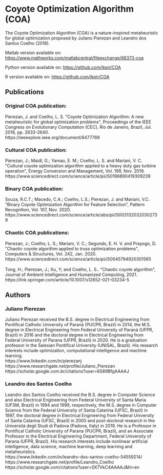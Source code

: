 <h1>Coyote Optimization Algorithm (COA)</h1>

The Coyote Optimization Algorithm (COA) is a nature-inspired metaheuristic for global optimization proposed by Juliano Pierezan and Leandro dos Santos Coelho (2018).

Matlab version available on: <link>https://www.mathworks.com/matlabcentral/fileexchange/68373-coa</link>

Python version available on: <link>https://github.com/jkpir/COA</link>

R version available on: <link>https://github.com/jkpir/COA</link>


<h2>Publications</h2>

<h3>Original COA publication:</h3>    
Pierezan, J. and Coelho, L. S. "Coyote Optimization Algorithm: A new metaheuristic for global optimization problems", Proceedings of the IEEE Congress on Evolutionary Computation (CEC), Rio de Janeiro, Brazil, Jul. 2018, pp. 2633-2640. <br><link>https://ieeexplore.ieee.org/document/8477769</link>

<h3>Cultural COA publication:</h3>
Pierezan, J.; Maidl, G.; Yamao, E. M.; Coelho, L. S. and Mariani, V. C. "Cultural coyote optimization algorithm applied to a heavy duty gas turbine operation", Energy Conversion and Management, Vol. 199, Nov. 2019.<br><link>https://www.sciencedirect.com/science/article/pii/S0196890419309239</link>

<h3>Binary COA publication:</h3>
Souza, R.C.T.; Macedo, C.A.; Coelho, L.S.; Pierezan, J. and Mariani, V.C. "Binary Coyote Optimization Algorithm for Feature Selection", Pattern Recognition, Vol. 107, Nov. 2020.<br><link>https://www.sciencedirect.com/science/article/abs/pii/S0031320320302739</link>

<h3>Chaotic COA publications:</h3>
Pierezan, J.; Coelho, L. S.; Mariani, V. C.; Segundo, E. H. V. and Prayogo, D. "Chaotic coyote algorithm applied to truss optimization problems", Computers & Structures, Vol. 242, Jan. 2020.<br><link>https://www.sciencedirect.com/science/article/pii/S0045794920301565</link>
<br>
<br>
Tong, H.; Pierezan, J.; Xu, Y; and Coelho, L. S.. "Chaotic coyote algorithm", Journal of Ambient Intelligence and Humanized Computing, 2021.<br><link>https://link.springer.com/article/10.1007/s12652-021-03234-5</link>

<h2>Authors</h2>

<h3>Juliano Pierezan</h3>
Juliano Pierezan received the B.S. degree in Electrical Engineering from Pontifical Catholic University of Paraná (PUCPR, Brazil) in 2014, the M.S. degree in Electrical Engineering from Federal University of Paraná (UFPR, Brazil) in 2016 and the doctoral degree in Electrical Engineering from Federal University of Parana (UFPR, Brazil) in 2020. He is a graduation professor in the Salesian Pontifical University (UNISAL, Brazil). His research interests include optimization, computational intelligence and machine learning.<br>
<link>https://www.linkedin.com/in/pierezanj</link><br>
<link>https://www.researchgate.net/profile/Juliano_Pierezan</link><br>
<link>https://scholar.google.com.br/citations?user=6S89BfgAAAAJ</link><br>

<h3>Leandro dos Santos Coelho</h3>
Leandro dos Santos Coelho received the B.S. degree in Computer Science and also Electrical Engineering from Federal University of Santa Maria (UFSM, Brazil) in 1994 and 1999, respectively, the M.S. degree in Computer Science from the Federal University of Santa Catarina (UFSC, Brazil) in 1997, the doctoral degree in Electrical Engineering from Federal University of Santa Catarina (UFSC, Brazil) in 2000 and post-doctoral research in the Universitá degli Studi di Padova (Padova, Italy) in 2019. He is a Professor in Pontifical Catholic University of Parana (PUCPR, Brazil), and an Associate Professor in the Electrical Engineering Department, Federal University of Parana (UFPR, Brazil). His research interests include nonlinear artificial intelligence, data science, machine learning, deep learning and metaheuristics.<br>
<link>https://www.linkedin.com/in/leandro-dos-santos-coelho-54559214/</link><br>
<link>https://www.researchgate.net/profile/Leandro_Coelho</link><br>
<link>https://scholar.google.com/citations?user=0X7VkC4AAAAJ&hl=en</link><br>
